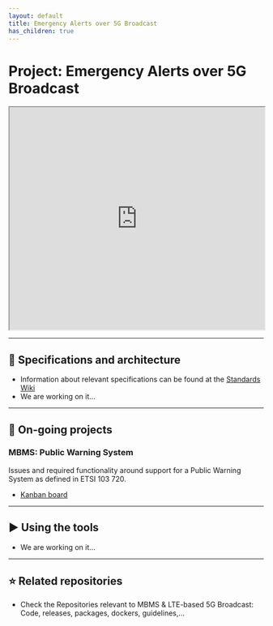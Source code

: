 ```yaml
---
layout: default
title: Emergency Alerts over 5G Broadcast
has_children: true
---
```


# Project: Emergency Alerts over 5G Broadcast
<iframe width="100%" height="440" src="https://drive.google.com/file/d/1XzvNDadtrwxrCoLIpuQQntv6JzOVMn2_/preview"></iframe>

***

## 📑 Specifications and architecture
* Information about relevant specifications can be found at the [Standards Wiki](https://github.com/5G-MAG/Standards/wiki/MBMS-&-LTE-based-5G-Broadcast:-Relevant-Specifications)
* We are working on it...

***

## 🚧 On-going projects

### MBMS: Public Warning System
Issues and required functionality around support for a Public Warning System as defined in ETSI 103 720.
* [Kanban board](https://github.com/orgs/5G-MAG/projects/20)

***

## ▶️ Using the tools
* We are working on it...

***

## ⭐ Related repositories
* Check the Repositories relevant to MBMS & LTE-based 5G Broadcast: Code, releases, packages, dockers, guidelines,...
